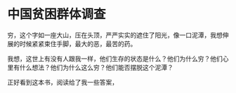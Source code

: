 # 中国贫困群体调查

穷，这个字如一座大山，压在头顶，严严实实的遮住了阳光，像一口泥潭，我想伸展的时候紧紧束住手脚，最大的恶，最苦的药。

我想，这世上有没有人跟我一样，他们生存的状态是什么？他们为什么穷？他们心里有什么想法？他们为什么这么穷？他们能否摆脱这个泥潭？

正好看到这本书，阅读给了我一些答案，

